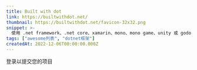 ```yaml
---
title: Built with dot
link: https://builtwithdot.net/
thumbnail: https://builtwithdot.net/favicon-32x32.png
snippet: >-
  使用 .net framework、.net core、xamarin、mono、mono game、unity 或 godot 构建的项目。
tags: ["awesome列表", "dotnet框架"]
createdAt: 2022-12-06T00:00:00.000Z
---
```

登录以提交您的项目